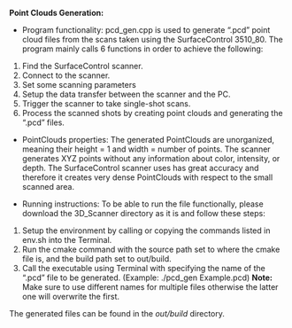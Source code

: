 **Point Clouds Generation:**

- Program functionality:
pcd_gen.cpp is used to generate “.pcd” point cloud files from the scans taken using the SurfaceControl 3510_80. The program mainly calls 6 functions in order to achieve the following:

1) Find the SurfaceControl scanner.
2) Connect to the scanner.
3) Set some scanning parameters
4) Setup the data transfer between the scanner and the PC.
5) Trigger the scanner to take single-shot scans.
6) Process the scanned shots by creating point clouds and generating the “.pcd” files.

- PointClouds properties:
The generated PointClouds are unorganized, meaning their height = 1 and width = number of points. The scanner generates XYZ points without any information about color, intensity, or depth.
The SurfaceControl scanner uses has great accuracy and therefore it creates very dense PointClouds with respect to the small scanned area. 

- Running instructions:
To be able to run the file functionally, please download the 3D_Scanner directory as it is and follow these steps:
1) Setup the environment by calling or copying the commands listed in env.sh into the Terminal.
2) Run the cmake command with the source path set to where the cmake file is, and the build path set to out/build.
3) Call the executable using Terminal with specifying the name of the “.pcd” file to be generated. (Example: ./pcd_gen Example.pcd)
   **Note:** Make sure to use different names for multiple files otherwise the latter one will overwrite the first.

The generated files can be found in the _out/build_ directory. 
